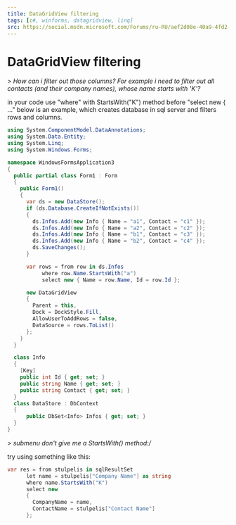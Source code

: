 ```yaml
---
title: DataGridView filtering
tags: [c#, winforms, datagridview, linq]
src: https://social.msdn.microsoft.com/Forums/ru-RU/aef2d08e-40a9-4fd2-aec3-1ea7bf3d67e4/datagridview-filtering?forum=csharpgeneral
---
```

# DataGridView filtering
*> How can i filter out those columns? For example i need to filter out all contacts (and their company names), whose name starts with 'K'?*

in your code use "where" with StartsWith("K") method before "select new { ..."
below is an example, which creates database in sql server and filters rows and columns.

```c#
using System.ComponentModel.DataAnnotations;
using System.Data.Entity;
using System.Linq;
using System.Windows.Forms;

namespace WindowsFormsApplication3
{
  public partial class Form1 : Form
  {
    public Form1()
    {
      var ds = new DataStore();
      if (ds.Database.CreateIfNotExists())
      {
        ds.Infos.Add(new Info { Name = "a1", Contact = "c1" });
        ds.Infos.Add(new Info { Name = "a2", Contact = "c2" });
        ds.Infos.Add(new Info { Name = "b1", Contact = "c3" });
        ds.Infos.Add(new Info { Name = "b2", Contact = "c4" });
        ds.SaveChanges();
      }

      var rows = from row in ds.Infos 
           where row.Name.StartsWith("a")
           select new { Name = row.Name, Id = row.Id };

      new DataGridView
      {
        Parent = this,
        Dock = DockStyle.Fill,
        AllowUserToAddRows = false,
        DataSource = rows.ToList()
      };
    }
  }

  class Info
  {
    [Key]
    public int Id { get; set; }
    public string Name { get; set; }
    public string Contact { get; set; }
  }
  class DataStore : DbContext
  {
      public DbSet<Info> Infos { get; set; }
  }
}
```
*> submenu don't give me a StartsWith() method:/*

try using something like this:
```c#
var res = from stulpelis in sqlResultSet 
      let name = stulpelis["Company Name"] as string
      where name.StartsWith("K")
      select new
      {
        CompanyName = name,
        ContactName = stulpelis["Contact Name"]
      };
```
